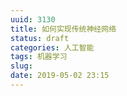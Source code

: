 ```yaml
---
uuid: 3130
title: 如何实现传统神经网络
status: draft
categories: 人工智能
tags: 机器学习
slug: 
date: 2019-05-02 23:15
---
```


